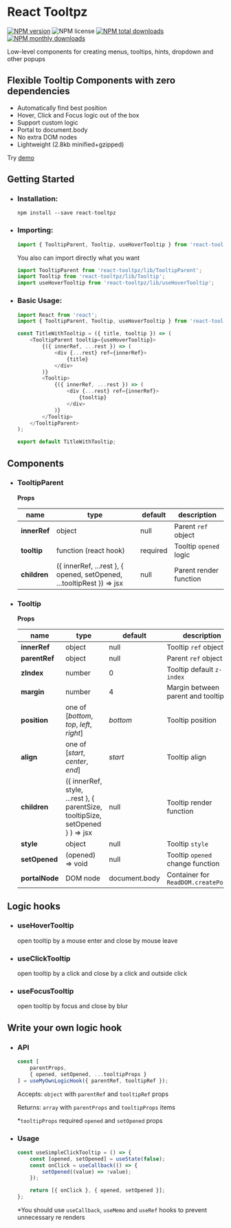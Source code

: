 # React Tooltpz
[![NPM version](https://img.shields.io/npm/v/react-tooltpz.svg?style=flat)](https://www.npmjs.com/package/react-tooltpz)
![NPM license](https://img.shields.io/npm/l/react-tooltpz.svg?style=flat)
[![NPM total downloads](https://img.shields.io/npm/dt/react-tooltpz.svg?style=flat)](https://npmcharts.com/compare/react-tooltpz?minimal=true)
[![NPM monthly downloads](https://img.shields.io/npm/dm/react-tooltpz.svg?style=flat)](https://npmcharts.com/compare/react-tooltpz?minimal=true)

Low-level components for creating menus, tooltips, hints, dropdown and other popups

## Flexible Tooltip Components with zero dependencies

- Automatically find best position
- Hover, Click and Focus logic out of the box
- Support custom logic
- Portal to document.body
- No extra DOM nodes
- Lightweight (2.8kb minified+gzipped)

Try [demo](https://oleggrishechkin.github.io/react-tooltpz)

## Getting Started

- ### Installation:

    ```shell script
    npm install --save react-tooltpz
    ```

- ### Importing:

    ```javascript
    import { TooltipParent, Tooltip, useHoverTooltip } from 'react-tooltpz';
    ```
    
    You also can import directly what you want 
    
    ```javascript
    import TooltipParent from 'react-tooltpz/lib/TooltipParent';
    import Tooltip from 'react-tooltpz/lib/Tooltip';
    import useHoverTooltip from 'react-tooltpz/lib/useHoverTooltip';
    ```

- ### Basic Usage:

    ```javascript
    import React from 'react';
    import { TooltipParent, Tooltip, useHoverTooltip } from 'react-tooltpz';
    
    const TitleWithTooltip = ({ title, tooltip }) => (
        <TooltipParent tooltip={useHoverTooltip}>
            {({ innerRef, ...rest }) => (
                <div {...rest} ref={innerRef}>
                    {title}
                </div>
            )}
            <Tooltip>
                {({ innerRef, ...rest }) => (
                    <div {...rest} ref={innerRef}>
                        {tooltip}
                    </div>
                )}
            </Tooltip>
        </TooltipParent>
    );
    
    export default TitleWithTooltip;
    ```

## Components

- ### TooltipParent

    **Props**
    
    name             |type                                                                 |default |description
    -----------------|---------------------------------------------------------------------|--------|-----------
    **innerRef**     |object                                                               |null    |Parent `ref` object
    **tooltip**      |function (react hook)                                                |required|Tooltip `opened` logic
    **children**     |({ innerRef, ...rest }, { opened, setOpened, ...tooltipRest }) => jsx|null    |Parent render function

- ### Tooltip

    **Props**
    
    name          |type                                                                          |default      |description
    --------------|------------------------------------------------------------------------------|-------------|-----------
    **innerRef**  |object                                                                        |null         |Tooltip `ref` object
    **parentRef** |object                                                                        |null         |Parent `ref` object
    **zIndex**    |number                                                                        |0            |Tooltip default `z-index`
    **margin**    |number                                                                        |4            |Margin between parent and tooltip
    **position**  |one of [_bottom_, _top_, _left_, _right_]                                     |_bottom_     |Tooltip position
    **align**     |one of [_start_, _center_, _end_]                                             |_start_      |Tooltip align
    **children**  |({ innerRef, style, ...rest }, { parentSize, tooltipSize, setOpened } ) => jsx|null         |Tooltip render function
    **style**     |object                                                                        |null         |Tooltip `style`
    **setOpened** |(opened) => void                                                              |null         |Tooltip `opened` change function
    **portalNode**|DOM node                                                                      |document.body|Container for `ReadDOM.createPortal`

## Logic hooks

- ### useHoverTooltip

    open tooltip by a mouse enter and close by mouse leave

- ### useClickTooltip

    open tooltip by a click and close by a click and outside click

- ### useFocusTooltip

    open tooltip by focus and close by blur

## Write your own logic hook

- ### API

    ```javascript
    const [
        parentProps,
        { opened, setOpened, ...tooltipProps }
    ] = useMyOwnLogicHook({ parentRef, tooltipRef });
    ```
    
    Accepts: `object` with `parentRef` and `tooltipRef` props
    
    Returns: `array` with `parentProps` and `tooltipProps` items
    
    *`tooltipProps` required `opened` and `setOpened` props

- ### Usage

    ```javascript
    const useSimpleClickTooltip = () => {
        const [opened, setOpened] = useState(false);
        const onClick = useCallback(() => {
            setOpened((value) => !value);
        });
    
        return [{ onClick }, { opened, setOpened }];
    };
    ```
    
    *You should use `useCallback`, `useMemo` and `useRef` hooks to prevent unnecessary re renders

